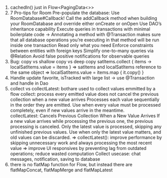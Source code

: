 1. cachedIn() just in Flow<PagingData<>>
2. 7 Pro-tips for Room
Pre-populate the database: Use RoomDatabase#Callback! Call the addCallback method when building your RoomDatabase
and override either onCreate or onOpen
Use DAO’s inheritance capability
Execute queries in transactions with minimal boilerplate code
-> Annotating a method with @Transaction makes sure that all database operations you’re executing in that method
will be run inside one transaction
Read only what you need
Enforce constraints between entities with foreign keys
Simplify one-to-many queries via @Relation
Avoid false positive notifications for observable queries
3. Bug: copy vs shallow copy vs deep copy
satItems.collect { items ->
localSatItems.value = items
}
=> satItems and localSatItems reference to the same object
=> localSatItems.value = items.map { it.copy() }
4. Handle update favorite, isTracked with large list -> use @Transaction and handle in Dao
5. collect vs collectLatest: bothare used to collect values emmitted by a flow
collect:
process every emitted value
does not cancel the previous collection when a new value arrives
Processes each value sequentially in the order they are emitted.
Use when every value must be processed completely, even if new values arrive in the meantime.	
collectLatest:
Cancels Previous Collection When a New Value Arrives
If a new value arrives while processing the previous one, the previous processing is canceled.
Only the latest value is processed, skipping any unfinished previous values.
Use when only the latest value matters, and old values can be discarded.
=> collectLatest(): improve performance by skipping unnecessary work and always processing the most recent value
=> improve UI responsives by preventing lag from outdated operations; reduce wasted computation
Collect usecase: chat messages, notification, saving to database
6. there is no flatMap function for Flow, but instead there are flatMapConcat, flatMapMerge and flatMapLatest